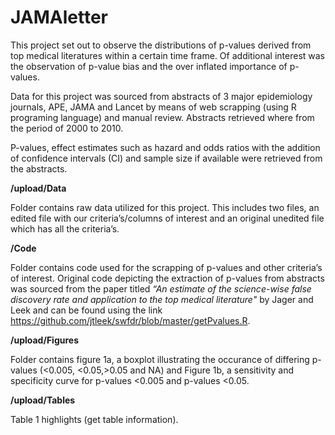 # JAMAletter
This project set out to observe the distributions of p-values derived from top medical literatures within a certain time frame.
Of additional interest was the observation of p-value bias and the over inflated importance of p-values.

Data for this project was sourced from abstracts of 3 major epidemiology journals, APE, JAMA and Lancet by means of web scrapping (using R programing language) and manual review. Abstracts retrieved where from the period of 2000 to 2010.

P-values, effect estimates such as hazard and odds ratios with the addition of confidence intervals (CI) and sample size if available were retrieved from the abstracts.

**/upload/Data**

Folder contains raw data utilized for this project.
This includes two files, an edited file with our criteria’s/columns of interest and an original unedited file which has all the criteria’s.

**/Code**

Folder contains code used for the scrapping of p-values and other criteria’s of interest. Original code depicting the extraction of p-values from abstracts was sourced from the paper titled *“An estimate of the science-wise false discovery rate and application to the top medical literature"*  by Jager and Leek and can be found using the link https://github.com/jtleek/swfdr/blob/master/getPvalues.R.

**/upload/Figures**

 Folder contains figure 1a,  a boxplot illustrating the occurance of differing p-values (<0.005, <0.05,>0.05 and NA) and Figure 1b,  a sensitivity and specificity curve for p-values <0.005 and p-values <0.05. 
 
**/upload/Tables**

Table 1 highlights (get table information).



